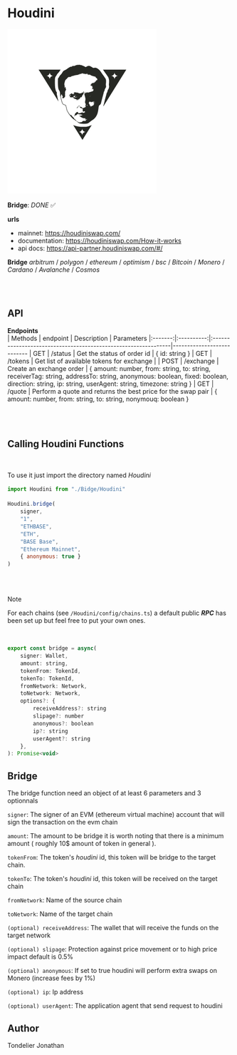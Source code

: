 # Houdini  
![Houdini](assets/houdini.png)  
  
**Bridge**: *DONE* ✅  
  
**urls**
- mainnet:          https://houdiniswap.com/
- documentation:    https://houdiniswap.com/How-it-works
- api docs:         https://api-partner.houdiniswap.com/#/
  
**Bridge** *arbitrum* / *polygon* / *ethereum* / *optimism* / *bsc* / *Bitcoin* / *Monero* / *Cardano* / *Avalanche* / *Cosmos*  
  
<br />
<br />

## API
  
**Endpoints**  
| Methods |  endpoint  | Description                                                    | Parameters
|:-------:|:----------:|:---------------------------------------------------------------|---------------------------
| GET     | /status    | Get the status of order id                                     | { id: string }
| GET     | /tokens    | Get list of available tokens for exchange                      | 
| POST    | /exchange  | Create an exchange order                                       | { amount: number, from: string, to: string, receiverTag: string, addressTo: string, anonymous: boolean, fixed: boolean, direction: string, ip: string, userAgent: string, timezone: string }
| GET     | /quote     | Perform a quote and returns the best price for the swap pair   | { amount: number, from: string, to: string,   nonymouq: boolean }
<br />
<br />
<br />
<br />
  
## Calling Houdini Functions  
<br />

To use it just import the directory named *Houdini*  
```javascript
import Houdini from "./Bidge/Houdini"

Houdini.bridge(     
    signer,
    "1",
    "ETHBASE",
    "ETH",
    "BASE Base",
    "Ethereum Mainnet",
    { anonymous: true }
)
```
<br />
<br />

> [!NOTE]
> For each chains (see `/Houdini/config/chains.ts`) a default public ***RPC*** has been set up but feel free to put your own ones.  
<br />

```javascript
export const bridge = async(
    signer: Wallet,
    amount: string,
    tokenFrom: TokenId,
    tokenTo: TokenId,
    fromNetwork: Network, 
    toNetwork: Network,
    options?: {
        receiveAddress?: string
        slipage?: number
        anonymous?: boolean
        ip?: string
        userAgent?: string
    },
): Promise<void>
```

## Bridge
The bridge function need an object of at least 6 parameters and 3 optionnals  

`signer`: The signer of an EVM (ethereum virtual machine) account that will sign the transaction on the evm chain  
  
`amount`: The amount to be bridge it is worth noting that there is a minimum amount ( roughly 10$ amount of token in general ).  
  
`tokenFrom`: The token's *houdini* id, this token will be bridge to the target chain.  

`tokenTo`: The token's *houdini* id, this token will be received on the target chain 
  
`fromNetwork`: Name of the source chain  
  
`toNetwork`: Name of the target chain   
  
`(optional) receiveAddress`: The wallet that will receive the funds on the target network  
  
`(optional) slipage`: Protection against price movement or to high price impact default is 0.5%  
  
`(optional) anonymous`: If set to true houdini will perform extra swaps on Monero (increase fees by 1%)  
  
`(optional) ip`: Ip address  
  
`(optional) userAgent`: The application agent that send request to houdini  
  

## Author
 
Tondelier Jonathan